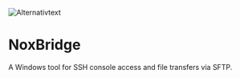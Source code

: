 ![Alternativtext](https://r2.fivemanage.com/2EdAsqLv6zbDWFgymrgpd/noxbridge.png)
# NoxBridge
A Windows tool for SSH console access and file transfers via SFTP.
